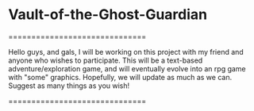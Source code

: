 # Vault-of-the-Ghost-Guardian
==============================

Hello guys, and gals, I will be working on this project with my friend and anyone who wishes to participate.
This will be a text-based adventure/exploration game, and will eventually evolve into an rpg game with "some" graphics.
Hopefully, we will update as much as we can. Suggest as many things as you wish!

==============================